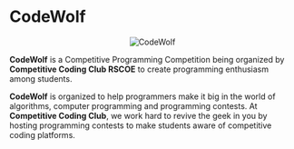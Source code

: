
# CodeWolf
<p align="center">
  <img src="https://github.com/competitive-code/CodeWolf-2-0/blob/main/codewolf.jpeg raw=true" alt="CodeWolf"/>
</p>

**CodeWolf** is a Competitive Programming Competition being organized by **Competitive Coding Club RSCOE** to create programming enthusiasm among students.

**CodeWolf** is organized to help programmers make it big in the world of algorithms, computer programming and programming contests. At **Competitive Coding Club**, we work hard to revive the geek in you by hosting programming contests to make students aware of competitive coding platforms.
